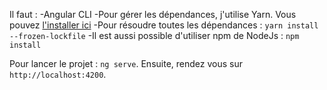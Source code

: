Il faut :
  -Angular CLI
  -Pour gérer les dépendances, j'utilise Yarn. Vous pouvez [l'installer ici](https://classic.yarnpkg.com/en/docs/install#windows-stable)
  -Pour résoudre toutes les dépendances : `yarn install --frozen-lockfile`
  -Il est aussi possible d'utiliser npm de NodeJs : `npm install`


  Pour lancer le projet : `ng serve`. Ensuite, rendez vous sur `http://localhost:4200`.
